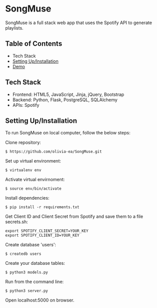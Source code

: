 # SongMuse
SongMuse is a full stack web app that uses the Spotify API to generate playlists. 

## Table of Contents
* Tech Stack 
* [Setting Up/Installation](#https://github.com/olivia-ea/SongMuse#installation)
* [Demo](#https://github.com/olivia-ea/SongMuse#demo)


## Tech Stack
* Frontend: HTML5, JavaScript, Jinja, jQuery, Bootstrap 
* Backend: Python, Flask, PostgreSQL, SQLAlchemy 
* APIs: Spotify

## Setting Up/Installation 

To run SongMuse on local computer, follow the below steps:

Clone repository: 
```
$ https://github.com/olivia-ea/SongMuse.git
```

Set up virtual environment: 

```
$ virtualenv env
```

Activate virtual envirnoment:
```
$ source env/bin/activate
```

Install dependencies:
```
$ pip install -r requirements.txt
```

Get Client ID and Client Secret from Spotify and save them to a file secrets.sh:
```
export SPOTIFY_CLIENT_SECRET=YOUR_KEY
export SPOTIFY_CLIENT_ID=YOUR_KEY
```

Create database 'users':
```
$ createdb users
```

Create your database tables:
```
$ python3 models.py
```

Run from the command line:
```
$ python3 server.py
```

Open localhost:5000 on browser.



